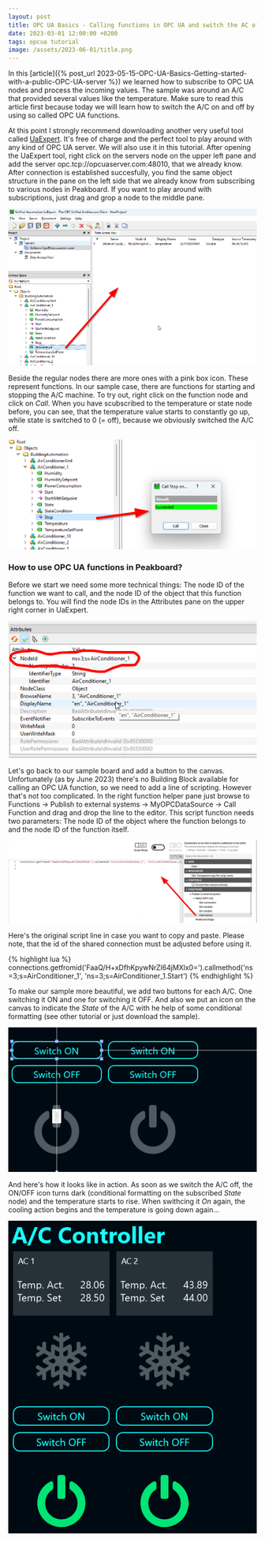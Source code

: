 ```yaml
---
layout: post
title: OPC UA Basics - Calling functions in OPC UA and switch the AC off
date: 2023-03-01 12:00:00 +0200
tags: opcua tutorial
image: /assets/2023-06-01/title.png
---
```

 In this [article]({% post_url 2023-05-15-OPC-UA-Basics-Getting-started-with-a-public-OPC-UA-server %}) we learned how to subscribe to OPC UA nodes and process the incoming values. The sample was around an A/C that provided several values like the temperature. Make sure to read this article first because today we will learn how to switch the A/C on and off by using so called OPC UA functions.

 At this point I strongly recommend downloading another very useful tool called [UaExpert](https://www.unified-automation.com/products/development-tools/uaexpert.html). It's free of charge and the perfect tool to play around with any kind of OPC UA server. We will also use it in this tutorial.
 After opening the UaExpert tool, right click on the servers node on the upper left pane and add the server opc.tcp://opcuaserver.com:48010, that we already know. After connection is established succesfully, you find the same object structure in the pane on the left side that we already know from subscribing to various nodes in Peakboard. If you want to play around with subscriptions, just drag and grop a node to the middle pane.

![image](/assets/2023-06-01/010.png)

Beside the regular nodes there are more ones with a pink box icon. These represent functions. In our sample case, there are functions for starting and stopping the A/C machine. To try out, right click on the function node and click on _Call_. When you have scubscribed to the temperature or state node before, you can see, that the temperature value starts to constantly go up, while state is switched to 0 (= off), because we obviously switched the A/C off.

![image](/assets/2023-06-01/020.png)

### How to use OPC UA functions in Peakboard?

Before we start we need some more technical things: The node ID of the function we want to call, and the node ID of the object that this function belongs to. You will find the node IDs in the Attributes pane on the upper right corner in UaExpert.

![image](/assets/2023-06-01/030.png)

Let's go back to our sample board and add a button to the canvas. Unfortunately (as by June 2023) there's no Building Block available for calling an OPC UA function, so we need to add a line of scripting. However that's not too complicated. In the right function helper pane just browse to Functions -> Publish to external systems -> MyOPCDataSource -> Call Function and drag and drop the line to the editor.
This script function needs two parameters: The node ID of the object where the function belongs to and the node ID of the function itself.

![image](/assets/2023-06-01/040.png)

Here's the original script line in case you want to copy and paste. Please note, that the id of the shared connection must be adjusted before using it.

{% highlight lua %}
connections.getfromid('FaaQ/H+xDfhKpywNrZl64jMXlx0=').callmethod('ns=3;s=AirConditioner_1', 'ns=3;s=AirConditioner_1.Start')
{% endhighlight %}

To make our sample more beautiful, we add two buttons for each A/C. One switching it ON and one for switching it OFF. And also we put an icon on the canvas to indicate the _State_ of the A/C with he help of some conditional formatting (see other tutorial or just download the sample).

![image](/assets/2023-06-01/050.png)

And here's how it looks like in action. As soon as we switch the A/C off, the ON/OFF icon turns dark (conditional formatting on the subscribed _State_ node) and the temperature starts to rise. When swithcing it _On_ again, the cooling action begins and the temperature is going down again...

![image](/assets/2023-06-01/060.gif)



